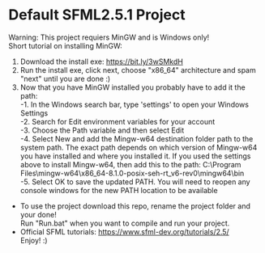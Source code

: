 # Default SFML2.5.1 Project
Warning: This project requiers MinGW and is Windows only!<br/>
Short tutorial on installing MinGW:
1. Download the install exe: https://bit.ly/3wSMkdH
2. Run the install exe, click next, choose "x86_64" architecture and spam "next" until you are done :)
3. Now that you have MinGW installed you probably have to add it the path:<br/>
  -1. In the Windows search bar, type 'settings' to open your Windows Settings<br/>
  -2. Search for Edit environment variables for your account<br/>
  -3. Choose the Path variable and then select Edit<br/>
  -4. Select New and add the Mingw-w64 destination folder path to the system path. The exact path depends on which version of Mingw-w64 you have installed and where you installed it. If you used the settings above to install Mingw-w64, then add this to the path: C:\Program Files\mingw-w64\x86_64-8.1.0-posix-seh-rt_v6-rev0\mingw64\bin<br/>
  -5. Select OK to save the updated PATH. You will need to reopen any console windows for the new PATH location to be available
- To use the project download this repo, rename the project folder and your done!<br/>
Run "Run.bat" when you want to compile and run your project.<br/>
- Official SFML tutorials: https://www.sfml-dev.org/tutorials/2.5/<br/>
Enjoy! :)
